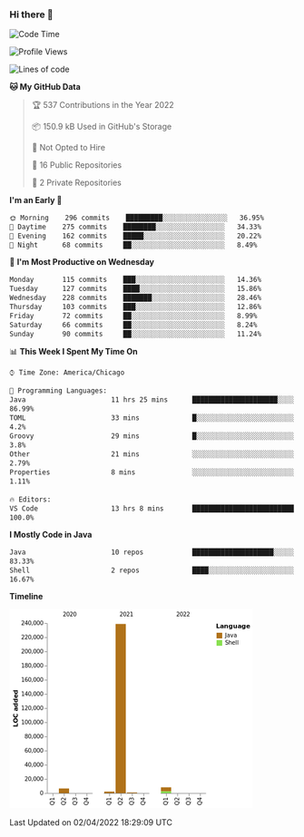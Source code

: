### Hi there 👋


<!--START_SECTION:waka-->
![Code Time](http://img.shields.io/badge/Code%20Time-2%2C194%20hrs%2036%20mins-blue)

![Profile Views](http://img.shields.io/badge/Profile%20Views-14-blue)

![Lines of code](https://img.shields.io/badge/From%20Hello%20World%20I%27ve%20Written-257%20Thousand%20lines%20of%20code-blue)

**🐱 My GitHub Data** 

> 🏆 537 Contributions in the Year 2022
 > 
> 📦 150.9 kB Used in GitHub's Storage 
 > 
> 🚫 Not Opted to Hire
 > 
> 📜 16 Public Repositories 
 > 
> 🔑 2 Private Repositories  
 > 
**I'm an Early 🐤** 

```text
🌞 Morning    296 commits    █████████░░░░░░░░░░░░░░░░   36.95% 
🌆 Daytime    275 commits    ████████░░░░░░░░░░░░░░░░░   34.33% 
🌃 Evening    162 commits    █████░░░░░░░░░░░░░░░░░░░░   20.22% 
🌙 Night      68 commits     ██░░░░░░░░░░░░░░░░░░░░░░░   8.49%

```
📅 **I'm Most Productive on Wednesday** 

```text
Monday       115 commits    ███░░░░░░░░░░░░░░░░░░░░░░   14.36% 
Tuesday      127 commits    ████░░░░░░░░░░░░░░░░░░░░░   15.86% 
Wednesday    228 commits    ███████░░░░░░░░░░░░░░░░░░   28.46% 
Thursday     103 commits    ███░░░░░░░░░░░░░░░░░░░░░░   12.86% 
Friday       72 commits     ██░░░░░░░░░░░░░░░░░░░░░░░   8.99% 
Saturday     66 commits     ██░░░░░░░░░░░░░░░░░░░░░░░   8.24% 
Sunday       90 commits     ██░░░░░░░░░░░░░░░░░░░░░░░   11.24%

```


📊 **This Week I Spent My Time On** 

```text
⌚︎ Time Zone: America/Chicago

💬 Programming Languages: 
Java                     11 hrs 25 mins      █████████████████████░░░░   86.99% 
TOML                     33 mins             █░░░░░░░░░░░░░░░░░░░░░░░░   4.2% 
Groovy                   29 mins             █░░░░░░░░░░░░░░░░░░░░░░░░   3.8% 
Other                    21 mins             ░░░░░░░░░░░░░░░░░░░░░░░░░   2.79% 
Properties               8 mins              ░░░░░░░░░░░░░░░░░░░░░░░░░   1.11%

🔥 Editors: 
VS Code                  13 hrs 8 mins       █████████████████████████   100.0%

```

**I Mostly Code in Java** 

```text
Java                     10 repos            ████████████████████░░░░░   83.33% 
Shell                    2 repos             ████░░░░░░░░░░░░░░░░░░░░░   16.67%

```


**Timeline**

![Chart not found](https://raw.githubusercontent.com/powercasgamer/powercasgamer/master/charts/bar_graph.png) 


 Last Updated on 02/04/2022 18:29:09 UTC
<!--END_SECTION:waka-->
